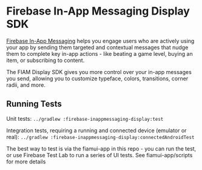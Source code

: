 # Firebase In-App Messaging Display SDK

[Firebase In-App Messaging](https://firebase.google.com/docs/in-app-messaging/) helps you engage
users who are actively using your app by sending them targeted and contextual messages that nudge
them to complete key in-app actions - like beating a game level, buying an item, or subscribing to
content.

The FIAM Display SDK gives you more control over your in-app messages you send, allowing you to
customize typeface, colors, transitions, corner radii, and more.

## Running Tests

Unit tests:
`../gradlew :firebase-inappmessaging-display:test`

Integration tests, requiring a running and connected device (emulator or real):
`../gradlew :firebase-inappmessaging-display:connectedAndroidTest`

The best way to test is via the fiamui-app in this repo - you can run the test, or use
Firebase Test Lab to run a series of UI tests. See fiamui-app/scripts for more details
